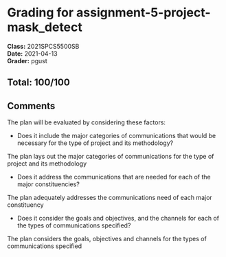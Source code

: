 # Grading for assignment-5-project-mask_detect
**Class:** 2021SPCS5500SB<br>
**Date:** 2021-04-13<br>
**Grader:** pgust

## Total: 100/100
## Comments

The plan will be evaluated by considering these factors:

* Does it include the major categories of communications that would be necessary for the type of project and its methodology?

The plan lays out the major categories of communications for the type of project and its methodology

* Does it address the communications that are needed for each of the major constituencies?

The plan adequately addresses the communications need of each major constituency

* Does it consider the goals and objectives, and the channels for each of the types of communications specified?

The plan considers the goals, objectives and channels for the types of communications specified
